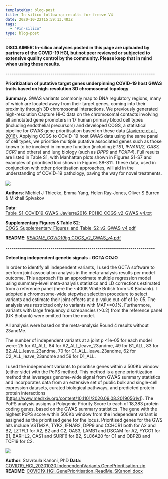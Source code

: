 ```yaml
---
templateKey: blog-post
title: In-silico follow-up results for freeze V4
date: 2020-10-22T15:59:13.403Z
tags:
  - "#in-silico"
type: blog-post
---
```

**DISCLAIMER: In-silico analyses posted in this page are uploaded by partners of the COVID-19 HGI, but not peer reviewed or subjected to extensive quality control by the community. Please keep that in mind when using these results.**

**\-------------------------------------------------------------------------**

**Prioritization of putative target genes underpinning COVID-19 host GWAS traits based on high-resolution 3D chromosomal topology**

**Summary.** GWAS variants commonly map to DNA regulatory regions, many of which are located away from their target genes, coming into their proximity through 3D chromosomal interactions. We previously generated high-resolution Capture Hi-C data on the chromosomal contacts involving all annotated gene promoters in 17 human primary blood cell types (including endothelial precursors) and developed COGS, a statistical pipeline for GWAS gene prioritisation based on these data [(Javierre et al., 2016)](https://paperpile.com/c/JwJn3h/zTY1). Applying COGS to COVID-19 host GWAS data using the same panel of cell types, we prioritise multiple putative associated genes such as those known to be involved in immune function (including *ETS1*, *IFNAR1/2, OAS3, CCR1* and others) and lung biology (such as *DPP9* and *FOXP4*). Full results are listed in Table S1, with Manhattan plots shown in Figures S1-S7 and examples of prioritised loci shown in Figures S8-S11. These data, used in conjunction with other prioritisation approaches, will aid in the understanding of COVID-19 pathology, paving the way for novel treatments.

![](/img/picture1.png)

**Authors**: Michiel J Thiecke, Emma Yang, Helen Ray-Jones, Oliver S Burren & Mikhail Spivakov

**Data**: [Table_S1_COVID19_GWAS_Javierre2016_PCHiC_COGS_v2_GWAS_v4.txt](https://storage.googleapis.com/covid19-hg-in-silico-followup/V4/PCHi-C-priority/Table_S1_COVID19_GWAS_Javierre2016_PCHiC_COGS_v2_GWAS_v4.txt)

**Supplementary Figures & Table S2**: [COGS_Supplementary_Figures_and_Table_S2_v2_GWAS_v4.pdf](https://storage.googleapis.com/covid19-hg-in-silico-followup/V4/PCHi-C-priority/COGS_Supplementary_Figures_and_Table_S2_v2_GWAS_v4.pdf)

**README**: [*README_COVID19hg* COGS_v2_GWAS_v4.pdf](https://storage.googleapis.com/covid19-hg-in-silico-followup/V4/PCHi-C-priority/_README_COVID19hg_%20COGS_v2_GWAS_v4.pdf)



**\-------------------------------------------------------------------------**

**Detecting independent genetic signals - GCTA COJO**

In order to identify all independent variants, I used the GCTA software to perform joint association analysis in the meta-analysis results per model outcome. This approach fits an approximate multiple regression model using summary-level meta-analysis statistics and LD corrections estimated from a reference panel (here the ~400K White British from UK Biobank). I adopted a chromosome-wide stepwise selection procedure to select variants and estimate their joint effects at a p-value cut-off of 1e-05. The analysis was restricted only to variants with MAF>=0.1%. Furthermore, variants with large frequency discrepancies (>0.2) from the reference panel (UK Biobank) were omitted from the model.

All analysis were based on the meta-analysis Round 4 results without 23andMe.

The number of independent variants at a joint p <1e-05 for each model were: 25 for A1_ALL, 84 for A2_ALL_leave_23andme, 49 for B1_ALL, 83 for B2_ALL_leave_23andme, 70 for C1_ALL_leave_23andme, 62 for C2_ALL_leave_23andme and 59 for D1_ALL.

I used the independent variants to prioritise genes within a 500Kb window (either side) with the PoPS method. This method is a gene prioritization method that leverages genome-wide signal from GWAS summary statistics and incorporates data from an extensive set of public bulk and single-cell expression datasets, curated biological pathways, and predicted protein-protein interactions (<https://www.medrxiv.org/content/10.1101/2020.09.08.20190561v1>). The PoPS analysis assigns a Polygenic Priority Score to each of 18,383 protein coding genes, based on the GWAS summary statistics. The gene with the highest PoPS score within 500Kb window from the independent variant is assigned as the prioritised gene for the locus. Prioritised genes for the GWS hits include VSTM2A, TYK2, IFNAR2, DPP9 and CCHCR1 both for A2 and B2, LZTFL1 for A2, B2 and C2, OAS3, LAMB1 and DSCAM for A2, FYCO1 for B1, BARHL2, OAS1 and SURF6 for B2, SLC6A20 for C1 and OBP2B and TCF19 for C2.



![](/img/screen-shot-2020-10-22-at-8.29.27-pm.png)

**Author**: Stavroula Kanoni, PhD
**Data**: [COVID19_HGI_20201020.IndependentVariants.GenePrioritisation.zip](https://storage.googleapis.com/covid19-hg-in-silico-followup/V4/GCTA_COJO/COVID19_HGI_20201020.IndependentVariants.GenePrioritisation.zip)
**README**: [COVID19_HGI_GenePrioritisation_ReadMe_SKanoni.docx](https://storage.googleapis.com/covid19-hg-in-silico-followup/V4/GCTA_COJO/COVID19_HGI_GenePrioritisation_ReadMe_SKanoni.docx)
